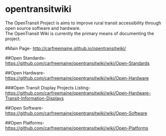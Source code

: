 opentransitwiki
===============

The OpenTransit Project is aims to improve rural transit accessibility through open source software and hardware.  
The OpenTransit Wiki is currently the primary means of documenting the project.

#Main Page- http://carfreemaine.github.io/opentransitwiki/
    
 ##Open Standards- https://github.com/carfreemaine/opentransitwiki/wiki/Open-Standards
 
 ##Open Hardware-https://github.com/carfreemaine/opentransitwiki/wiki/Open-Hardware
   
   ###Open Transit Display Projects Listing-https://github.com/carfreemaine/opentransitwiki/wiki/Open-Hardware-Transit-Information-Displays
 
 ##Open Software- https://github.com/carfreemaine/opentransitwiki/wiki/Open-Software
 
 ##Open Platforms-https://github.com/carfreemaine/opentransitwiki/wiki/Open-Platforms

